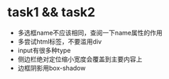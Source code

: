 # task1 && task2

- 多选框name不应该相同，查阅一下name属性的作用
- 多尝试html标签，不要滥用div
- input有很多种type
- 侧边栏绝对定位缩小宽度会覆盖到主要内容上
- 边框阴影用box-shadow